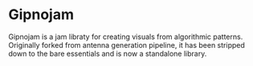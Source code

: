 # Gipnojam

Gipnojam is a jam libraty for creating visuals from algorithmic patterns. Originally forked from antenna generation pipeline, it has been stripped down to the bare essentials and is now a standalone library.